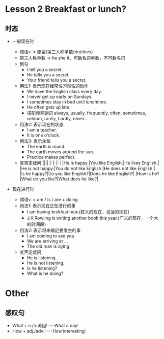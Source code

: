<!--
 * @Author: your name
 * @Date: 2021-12-22 19:55:43
 * @LastEditTime: 2021-12-22 20:48:30
 * @LastEditors: Please set LastEditors
 * @Description: 打开koroFileHeader查看配置 进行设置: https://github.com/OBKoro1/koro1FileHeader/wiki/%E9%85%8D%E7%BD%AE
 * @FilePath: \notes\english\lesson_2_Breakfast-or-lunch.md
-->
# Lesson 2 Breakfast or lunch?

## 时态

- 一般现在时
    - 谓语v. = 原型/第三人称单数(do/does)
    - 第三人称单数 -> he she it，可数名词单数，不可数名词
    - 例句
        - I tell you a secret.
        - He tells you a secret.
        - Your friend tells you a secret.
    - 用法1: 表示现在经常性习惯性的动作
        - We have the English class every day.
        - I never get up early on Sundays.
        - I sometimes stay in bed until lunchtime.
        - He often gets up late.
        - 搭配频率副词
        always, usually, frequently, often, sometimes, seldom, rarely, hardly, never...
    - 用法2: 表示现在的状态
        - I am a teacher.
        - It is one o'clock.
    - 用法3: 表示永恒
        - The earth is round.
        - The earth moves around the sun.
        - Practice makes perfect.
    - 变否定疑问
        ||||
        |-|-|-|
        |He is happy.|You like English.|He likes English.|
        |He is not happy.|You do not like English.|He does not like English.|
        |Is he happy?|Do you like English?|Does he like English?|
        |How is he?|What do you like?|What does he like?|

- 现在进行时
    - 谓语v. = am / is / are + doing 
    - 用法1: 表示现在正在进行的事
        - I am having brekfast now.(狭义的现在，说话的现在)
        - J.K Rowling is writing another book this year.(广义的现在，一个大的时间段)
    - 用法2: 表示将来确定要发生的事
        - I am coming to see you.
        - We are arriving at ...
        - The old man is dying.
    - 变否定疑问
        - He is listening.
        - He is not listening.
        - Is he listening?
        - What is he doing?

# Other
## 感叹句
- What + n./n.词组! ---What a day! 
- How + adj./adv.! ---How interesting!


